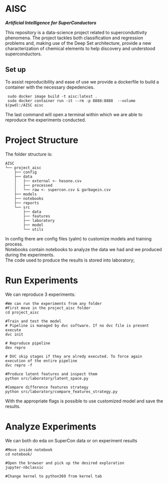 # AISC
***Artificial Intelligence for SuperConductors***

This repository is a data-science project related to superconduttivity phenomena.
The project tackles both classification and regression problems and, making use of the Deep Set architecture, provide a new characterization of chemical elements to help discovery and understood superconductors.

## Set up
To assist reproducibility and ease of use we provide a dockerfile to build a container with the necessary depedencies.

```
 sudo docker image build -t aisc:latest .
 sudo docker container run -it --rm -p 8888:8888  --volume $(pwd):/AISC aisc

```
The last command will open a terminal within which we are able to reproduce the experiments conducted.

# Project Structure
The folder structure is:
```
AISC
└── project_aisc
    ├── config
    ├── data
    │   ├── external <- hosono.csv
    │   ├── processed
    │   └── raw <- supercon.csv & garbagein.csv
    ├── models
    ├── notebooks
    ├── reports
    └── src
        ├── data
        ├── features
        ├── laboratory
        ├── model
        └── utils
  ```
  In config there are  config files (yalm) to customize models and training process.<br>
  Notebooks contain notebooks to analyze the data we had and we produced during the experiments.<br>
  The code used to produce the results is stored into laboratory;

  # Run Experiments
  We can reproduce 3 experiments:
  ```
  #We can run the experiments from any folder
  #First move in the project_aisc folder
  cd project_aisc

  #Train and test the model
  # Pipeline is managed by dvc software. If no dvc file is present execute
  dvc init
  
  # Reproduce pipeline
  dev repro
  
  # DVC skip stages if they are alredy executed. To force again execution of the entire pipeline 
  dvc repro -f 
  
  #Produce latent features and inspect them
  python src/laboratory/latent_space.py

  #Compare difference features strategy
  python src/laboratory/compare_features_strategy.py

  ```
  With the appropriate flags is possible to use customized model and save the results.

  # Analyze Experiments
We can both do eda on SuperCon data or on experiment results
```
#Move inside notebook
cd notebook/

#Open the browser and pick up the desired exploration
jupyter-nbclassic

#Change kernel to python369 from kernel tab
```
